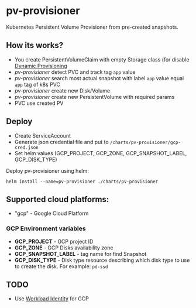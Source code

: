 # pv-provisioner

Kubernetes Persistent Volume Provisioner from pre-created snapshots.

## How its works?

* You create PersistentVolumeClaim with empty Storage class (for
  disable [Dynamic Provisioning](https://kubernetes.io/docs/concepts/storage/dynamic-provisioning/#enabling-dynamic-provisioning)
* _pv-provisioner_ detect PVC and track tag `app` value
* _pv-provisioner_ search most actual snapshot with label `app` value equal `app` tag of k8s PVC
* _pv-provisioner_ create new Disk/Volume
* _pv-provisioner_ create new PersistentVolume with required params
* PVC use created PV

## Deploy

* Create ServiceAccount
* Generate json credential file and put to `/charts/pv-provisioner/gcp-cred.json`
* Set helm values (GCP_PROJECT, GCP_ZONE, GCP_SNAPSHOT_LABEL, GCP_DISK_TYPE)

Deploy pv-provisioner using helm:

    helm install --name=pv-provisioner ./charts/pv-provisioner

## Supported cloud platforms:

* "gcp" - Google Cloud Platform

### GCP Environment variables

* **GCP_PROJECT** - GCP project ID
* **GCP_ZONE** - GCP Disks availability zone
* **GCP_SNAPSHOT_LABEL** - tag name for find Snapshot
* **GCP_DISK_TYPE** - Disk type resource describing which disk type to use to create the disk. For example: `pd-ssd`

## TODO

* Use [Workload Identity](https://cloud.google.com/kubernetes-engine/docs/how-to/workload-identity) for GCP